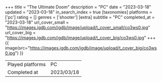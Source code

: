 +++
title = "The Ultimate Doom"
description = "PC"
date = "2023-03-18"
updated = "2023-03-18"
in_search_index = true
[taxonomies]
platforms = ['pc']
rating = []
genres = ['shooter']
[extra]
subtitle = "PC"
completed_at = "2023-03-18"
url_cover_small = "https://images.igdb.com/igdb/image/upload/t_cover_small/co3ws0.jpg"
url_cover_big = "https://images.igdb.com/igdb/image/upload/t_cover_big/co3ws0.jpg"
+++
{{ image(src="https://images.igdb.com/igdb/image/upload/t_cover_big/co3ws0.jpg") }}

|              |            |
| ------------ | ---------- |
| Played platforms    | PC |
| Completed at | 2023/03/18 |


